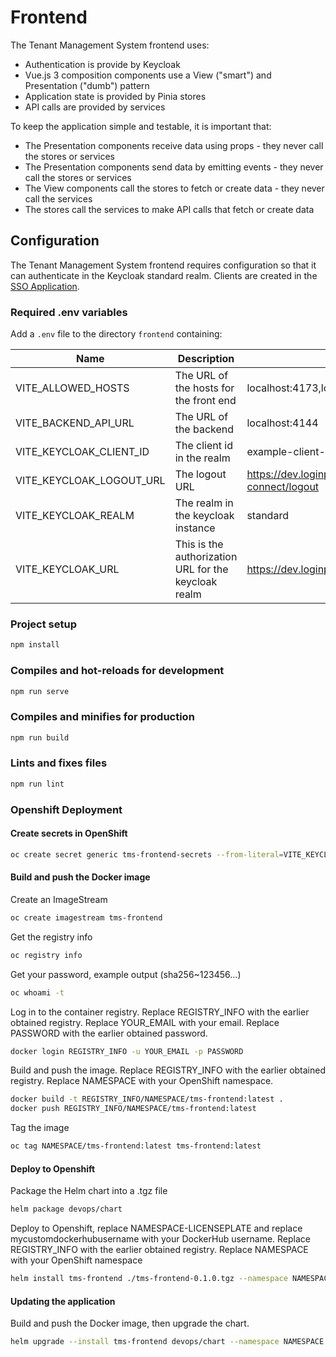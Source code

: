 # Frontend

The Tenant Management System frontend uses:
- Authentication is provide by Keycloak
- Vue.js 3 composition components use a View ("smart") and Presentation ("dumb")
  pattern
- Application state is provided by Pinia stores
- API calls are provided by services

To keep the application simple and testable, it is important that:
- The Presentation components receive data using props - they never call the
  stores or services
- The Presentation components send data by emitting events - they never call the
  stores or services
- The View components call the stores to fetch or create data - they never call
  the services
- The stores call the services to make API calls that fetch or create data

## Configuration

The Tenant Management System frontend requires configuration so that it can
authenticate in the Keycloak standard realm. Clients are created in the
[SSO Application](https://bcgov.github.io/sso-requests).

### Required .env variables

Add a `.env` file to the directory `frontend` containing:

| Name                      | Description                       | Example                     |
| ------------------------- | --------------------------------- | --------------------------- |
| VITE_ALLOWED_HOSTS | The URL of the hosts for the front end | localhost:4173,localhost5173 |
| VITE_BACKEND_API_URL | The URL of the backend | localhost:4144 |
| VITE_KEYCLOAK_CLIENT_ID | The client id in the realm | example-client-id |
| VITE_KEYCLOAK_LOGOUT_URL | The logout URL | https://dev.loginproxy.gov.bc.ca.auth/realms/standard/protocol/openid-connect/logout |
| VITE_KEYCLOAK_REALM | The realm in the keycloak instance | standard |
| VITE_KEYCLOAK_URL | This is the authorization URL for the keycloak realm | https://dev.loginproxy.gov.bc.ca/auth |

### Project setup

```sh
npm install
```

### Compiles and hot-reloads for development

```sh
npm run serve
```

### Compiles and minifies for production

```sh
npm run build
```

### Lints and fixes files

```sh
npm run lint
```

### Openshift Deployment

#### Create secrets in OpenShift

```sh
oc create secret generic tms-frontend-secrets --from-literal=VITE_KEYCLOAK_URL=https://dev.loginproxy.gov.bc.ca/auth --from-literal=VITE_KEYCLOAK_REALM=standard --from-literal=VITE_KEYCLOAK_CLIENT_ID=my-client-id   --from-literal=VITE_KEYCLOAK_LOGOUT_URL=https://dev.loginproxy.gov.bc.ca/auth/realms/standard/protocol/openid-connect/logout --from-literal=VITE_ALLOWED_HOSTS=localhost:4173 --from-literal=VITE_BACKEND_API_URL=localhost:4144
```

#### Build and push the Docker image

Create an ImageStream

```sh
oc create imagestream tms-frontend
```

Get the registry info

```sh
oc registry info
```

Get your password, example output (sha256~123456...)

```sh
oc whoami -t
```

Log in to the container registry. Replace REGISTRY_INFO with the earlier obtained registry. Replace YOUR_EMAIL with your email. Replace PASSWORD with the earlier obtained password.

```sh
docker login REGISTRY_INFO -u YOUR_EMAIL -p PASSWORD
```

Build and push the image. Replace REGISTRY_INFO with the earlier obtained registry. Replace NAMESPACE with your OpenShift namespace.

```sh
docker build -t REGISTRY_INFO/NAMESPACE/tms-frontend:latest .
docker push REGISTRY_INFO/NAMESPACE/tms-frontend:latest
```

Tag the image

```sh
oc tag NAMESPACE/tms-frontend:latest tms-frontend:latest
```

#### Deploy to Openshift


Package the Helm chart into a .tgz file

```sh
helm package devops/chart
```

Deploy to Openshift, replace NAMESPACE-LICENSEPLATE and replace mycustomdockerhubusername with your DockerHub username. Replace REGISTRY_INFO with the earlier obtained registry. Replace NAMESPACE with your OpenShift namespace

```sh
helm install tms-frontend ./tms-frontend-0.1.0.tgz --namespace NAMESPACE --set image.repository=REGISTRY_INFO/NAMESPACE/tms-frontend
```

#### Updating the application

Build and push the Docker image, then upgrade the chart.

```sh
helm upgrade --install tms-frontend devops/chart --namespace NAMESPACE --set image.repository=REGISTRY_INFO/NAMESPACE/tms-frontend
```